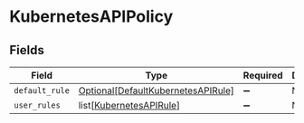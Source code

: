 # KubernetesAPIPolicy


## Fields

| Field                                                                                 | Type                                                                                  | Required                                                                              | Description                                                                           |
| ------------------------------------------------------------------------------------- | ------------------------------------------------------------------------------------- | ------------------------------------------------------------------------------------- | ------------------------------------------------------------------------------------- |
| `default_rule`                                                                        | [Optional[DefaultKubernetesAPIRule]](../../models/shared/defaultkubernetesapirule.md) | :heavy_minus_sign:                                                                    | N/A                                                                                   |
| `user_rules`                                                                          | list[[KubernetesAPIRule](../../models/shared/kubernetesapirule.md)]                   | :heavy_minus_sign:                                                                    | N/A                                                                                   |